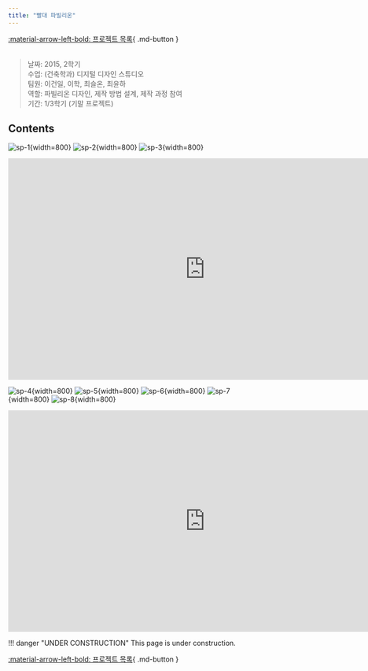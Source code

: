 ```yaml
---
title: "빨대 파빌리온"
---
```


[:material-arrow-left-bold: 프로젝트 목록](../../index.md){ .md-button }  
<br>

>날짜: 2015, 2학기  
>수업: (건축학과) 디지털 디자인 스튜디오  
>팀원: 이건일, 이학, 최슬온, 최윤하  
>역할: 파빌리온 디자인, 제작 방법 설계, 제작 과정 참여  
>기간: 1/3학기 (기말 프로젝트)  

## Contents
![sp-1](../../../../../assets/tools-and-tales/form-experiments/2015/straw_pavilion/straw_1.jpg){width=800}
![sp-2](../../../../../assets/tools-and-tales/form-experiments/2015/straw_pavilion/straw_2.jpg){width=800}
![sp-3](../../../../../assets/tools-and-tales/form-experiments/2015/straw_pavilion/straw_3.jpg){width=800}
<iframe width="800" height="450" src="https://www.youtube.com/embed/XyitF9K2YdU?si=ipzEFQcMm2qCzjj8" title="YouTube video player" frameborder="0" allow="accelerometer; autoplay; clipboard-write; encrypted-media; gyroscope; picture-in-picture; web-share" referrerpolicy="strict-origin-when-cross-origin" allowfullscreen></iframe>

![sp-4](../../../../../assets/tools-and-tales/form-experiments/2015/straw_pavilion/straw_4.jpg){width=800}
![sp-5](../../../../../assets/tools-and-tales/form-experiments/2015/straw_pavilion/straw_5.jpg){width=800}
![sp-6](../../../../../assets/tools-and-tales/form-experiments/2015/straw_pavilion/straw_6.jpg){width=800}
![sp-7](../../../../../assets/tools-and-tales/form-experiments/2015/straw_pavilion/straw_7.jpg){width=800}
![sp-8](../../../../../assets/tools-and-tales/form-experiments/2015/straw_pavilion/straw_8.jpg){width=800}
<iframe width="800" height="450" src="https://www.youtube.com/embed/9gbYmTk9yAM?si=MRUMv7lK7S7VqW56" title="YouTube video player" frameborder="0" allow="accelerometer; autoplay; clipboard-write; encrypted-media; gyroscope; picture-in-picture; web-share" referrerpolicy="strict-origin-when-cross-origin" allowfullscreen></iframe>

!!! danger "UNDER CONSTRUCTION"
    This page is under construction.

[:material-arrow-left-bold: 프로젝트 목록](../../index.md){ .md-button }